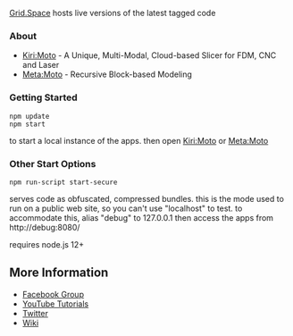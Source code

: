 [Grid.Space](https://grid.space) hosts live versions of the latest tagged code

### About

* [Kiri:Moto](https://grid.space/kiri) - A Unique, Multi-Modal, Cloud-based Slicer for FDM, CNC and Laser
* [Meta:Moto](https://grid.space/meta) - Recursive Block-based Modeling

### Getting Started

```
npm update
npm start
```

to start a local instance of the apps. then open
[Kiri:Moto](http://localhost:8080/kiri) or
[Meta:Moto](http://localhost:8080/meta)

### Other Start Options

```
npm run-script start-secure
```
serves code as obfuscated, compressed bundles. this is the mode used to run on a public
web site, so you can't use "localhost" to test. to accommodate this, alias "debug" to 127.0.0.1
then access the apps from http://debug:8080/

requires node.js 12+

## More Information

* [Facebook Group](https://www.facebook.com/groups/kirimoto/)
* [YouTube Tutorials](https://www.youtube.com/c/gridspace)
* [Twitter](https://twitter.com/grid_space_3d)
* [Wiki](https://github.com/GridSpace/grid-apps/wiki)
